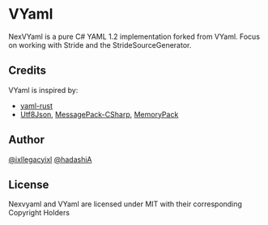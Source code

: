 # VYaml


NexVYaml is a pure C# YAML 1.2 implementation forked from VYaml.
Focus on working with Stride and the StrideSourceGenerator.

## Credits

VYaml is inspired by:

- [yaml-rust](https://github.com/chyh1990/yaml-rust)
- [Utf8Json](https://github.com/neuecc/Utf8Json), [MessagePack-CSharp](https://github.com/neuecc/MessagePack-CSharp), [MemoryPack](https://github.com/Cysharp/MemoryPack)

## Author
[@ixllegacyixl](https://github.com/ixllegacyixl)
[@hadashiA](https://github.com/hadashiA)

## License
Nexvyaml and VYaml are licensed under MIT with their corresponding Copyright Holders


